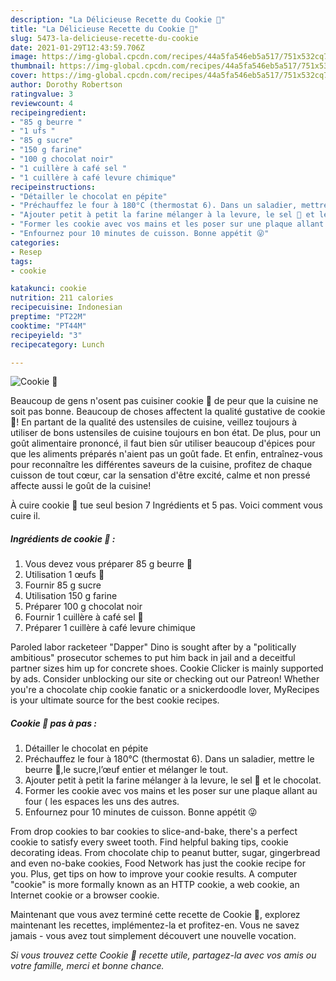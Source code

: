 ```yaml
---
description: "La Délicieuse Recette du Cookie 🍪"
title: "La Délicieuse Recette du Cookie 🍪"
slug: 5473-la-delicieuse-recette-du-cookie
date: 2021-01-29T12:43:59.706Z
image: https://img-global.cpcdn.com/recipes/44a5fa546eb5a517/751x532cq70/cookie-🍪-photo-principale-de-la-recette.jpg
thumbnail: https://img-global.cpcdn.com/recipes/44a5fa546eb5a517/751x532cq70/cookie-🍪-photo-principale-de-la-recette.jpg
cover: https://img-global.cpcdn.com/recipes/44a5fa546eb5a517/751x532cq70/cookie-🍪-photo-principale-de-la-recette.jpg
author: Dorothy Robertson
ratingvalue: 3
reviewcount: 4
recipeingredient:
- "85 g beurre "
- "1 ufs "
- "85 g sucre"
- "150 g farine"
- "100 g chocolat noir"
- "1 cuillère à café sel "
- "1 cuillère à café levure chimique"
recipeinstructions:
- "Détailler le chocolat en pépite"
- "Préchauffez le four à 180°C (thermostat 6). Dans un saladier, mettre le beurre 🧈,le sucre,l’œuf entier et mélanger le tout."
- "Ajouter petit à petit la farine mélanger à la levure, le sel 🧂 et le chocolat."
- "Former les cookie avec vos mains et les poser sur une plaque allant au four ( les espaces les uns des autres."
- "Enfournez pour 10 minutes de cuisson. Bonne appétit 😜"
categories:
- Resep
tags:
- cookie

katakunci: cookie 
nutrition: 211 calories
recipecuisine: Indonesian
preptime: "PT22M"
cooktime: "PT44M"
recipeyield: "3"
recipecategory: Lunch

---
```



![Cookie 🍪](https://img-global.cpcdn.com/recipes/44a5fa546eb5a517/751x532cq70/cookie-🍪-photo-principale-de-la-recette.jpg)

Beaucoup de gens n'osent pas cuisiner cookie 🍪 de peur que la cuisine ne soit pas bonne. Beaucoup de choses affectent la qualité gustative de cookie 🍪! En partant de la qualité des ustensiles de cuisine, veillez toujours à utiliser de bons ustensiles de cuisine toujours en bon état. De plus, pour un goût alimentaire prononcé, il faut bien sûr utiliser beaucoup d'épices pour que les aliments préparés n'aient pas un goût fade. Et enfin, entraînez-vous pour reconnaître les différentes saveurs de la cuisine, profitez de chaque cuisson de tout cœur, car la sensation d'être excité, calme et non pressé affecte aussi le goût de la cuisine!

<!--inarticleads1-->

À cuire cookie 🍪 tue seul besion 7 Ingrédients et 5 pas. Voici comment vous cuire il.

##### Ingrédients de cookie 🍪 :

1. Vous devez vous préparer 85 g beurre 🧈
1. Utilisation 1 œufs 🥚
1. Fournir 85 g sucre
1. Utilisation 150 g farine
1. Préparer 100 g chocolat noir
1. Fournir 1 cuillère à café sel 🧂
1. Préparer 1 cuillère à café levure chimique


Paroled labor racketeer &#34;Dapper&#34; Dino is sought after by a &#34;politically ambitious&#34; prosecutor schemes to put him back in jail and a deceitful partner sizes him up for concrete shoes. Cookie Clicker is mainly supported by ads. Consider unblocking our site or checking out our Patreon! Whether you&#39;re a chocolate chip cookie fanatic or a snickerdoodle lover, MyRecipes is your ultimate source for the best cookie recipes. 

<!--inarticleads2-->

##### Cookie 🍪 pas à pas :

1. Détailler le chocolat en pépite
1. Préchauffez le four à 180°C (thermostat 6). Dans un saladier, mettre le beurre 🧈,le sucre,l’œuf entier et mélanger le tout.
1. Ajouter petit à petit la farine mélanger à la levure, le sel 🧂 et le chocolat.
1. Former les cookie avec vos mains et les poser sur une plaque allant au four ( les espaces les uns des autres.
1. Enfournez pour 10 minutes de cuisson. Bonne appétit 😜


From drop cookies to bar cookies to slice-and-bake, there&#39;s a perfect cookie to satisfy every sweet tooth. Find helpful baking tips, cookie decorating ideas. From chocolate chip to peanut butter, sugar, gingerbread and even no-bake cookies, Food Network has just the cookie recipe for you. Plus, get tips on how to improve your cookie results. A computer &#34;cookie&#34; is more formally known as an HTTP cookie, a web cookie, an Internet cookie or a browser cookie. 

<!--inarticleads1-->

<p>
Maintenant que vous avez terminé cette recette de Cookie 🍪, explorez maintenant les recettes, implémentez-la et profitez-en. Vous ne savez jamais - vous avez tout simplement découvert une nouvelle vocation.
</p>

<p>
<i>Si vous trouvez cette Cookie 🍪 recette utile, partagez-la avec vos amis ou votre famille, merci et bonne chance.</i>
</p>
